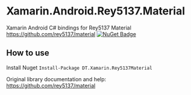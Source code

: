 # Xamarin.Android.Rey5137.Material
Xamarin Android C# bindings for Rey5137 Material https://github.com/rey5137/material
[![NuGet Badge](https://buildstats.info/nuget/DT.Xamarin.Rey5137Material?includePreReleases=true)](https://www.nuget.org/packages/DT.Xamarin.Rey5137Material/)


## How to use

Install Nuget 
`Install-Package DT.Xamarin.Rey5137Material`

Original library documentation and help: https://github.com/rey5137/material